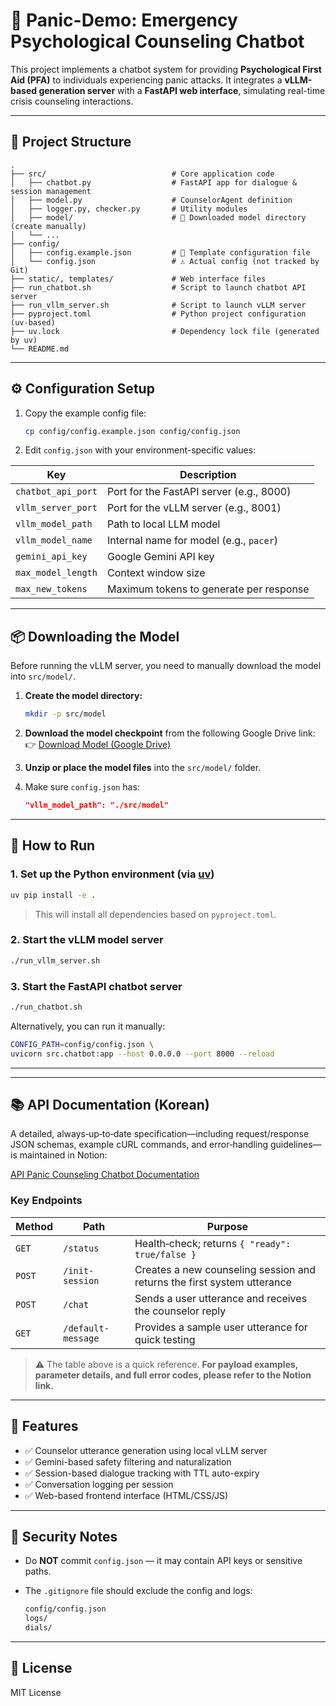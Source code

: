 # 🧀 Panic-Demo: Emergency Psychological Counseling Chatbot

This project implements a chatbot system for providing **Psychological First Aid (PFA)** to individuals experiencing panic attacks. It integrates a **vLLM-based generation server** with a **FastAPI web interface**, simulating real-time crisis counseling interactions.

---

## 📁 Project Structure

```
.
├── src/                            # Core application code
│   ├── chatbot.py                  # FastAPI app for dialogue & session management
│   ├── model.py                    # CounselorAgent definition
│   ├── logger.py, checker.py       # Utility modules
│   ├── model/                      # 🔻 Downloaded model directory (create manually)
│   └── ...
├── config/
│   ├── config.example.json         # 🔑 Template configuration file
│   └── config.json                 # ⚠️ Actual config (not tracked by Git)
├── static/, templates/             # Web interface files
├── run_chatbot.sh                  # Script to launch chatbot API server
├── run_vllm_server.sh              # Script to launch vLLM server
├── pyproject.toml                  # Python project configuration (uv-based)
├── uv.lock                         # Dependency lock file (generated by uv)
└── README.md
```

---

## ⚙️ Configuration Setup

1. Copy the example config file:

   ```bash
   cp config/config.example.json config/config.json
   ```

2. Edit `config.json` with your environment-specific values:

| Key                | Description                              |
| ------------------ | ---------------------------------------- |
| `chatbot_api_port` | Port for the FastAPI server (e.g., 8000) |
| `vllm_server_port` | Port for the vLLM server (e.g., 8001)    |
| `vllm_model_path`  | Path to local LLM model                  |
| `vllm_model_name`  | Internal name for model (e.g., `pacer`)  |
| `gemini_api_key`   | Google Gemini API key                    |
| `max_model_length` | Context window size                      |
| `max_new_tokens`   | Maximum tokens to generate per response  |

---

## 📦 Downloading the Model

Before running the vLLM server, you need to manually download the model into `src/model/`.

1. **Create the model directory:**

   ```bash
   mkdir -p src/model
   ```

2. **Download the model checkpoint** from the following Google Drive link:
   👉 [Download Model (Google Drive)](https://drive.google.com/drive/folders/1RHMkCdA1etSuOPz_6FcRn64s0FHpnzTD?usp=sharing)

3. **Unzip or place the model files** into the `src/model/` folder.

4. Make sure `config.json` has:

   ```json
   "vllm_model_path": "./src/model"
   ```

---

## 🚀 How to Run

### 1. Set up the Python environment (via [uv](https://github.com/astral-sh/uv))

```bash
uv pip install -e .
```

> This will install all dependencies based on `pyproject.toml`.

### 2. Start the vLLM model server

```bash
./run_vllm_server.sh
```

### 3. Start the FastAPI chatbot server

```bash
./run_chatbot.sh
```

Alternatively, you can run it manually:

```bash
CONFIG_PATH=config/config.json \
uvicorn src.chatbot:app --host 0.0.0.0 --port 8000 --reload
```

---

---

## 📚 API Documentation (Korean)

A detailed, always‑up‑to‑date specification—including request/response JSON schemas, example cURL commands, and error‑handling guidelines—is maintained in Notion:

[API Panic Counseling Chatbot Documentation](https://dolomite-beach-ce2.notion.site/API-Panic-Counseling-Chatbot-API-1c15483725bb809e9e79fbd1d0320f35)

### Key Endpoints

| Method | Path               | Purpose                                                                 |
| ------ | ------------------ | ----------------------------------------------------------------------- |
| `GET`  | `/status`          | Health‑check; returns `{ "ready": true/false }`                         |
| `POST` | `/init-session`    | Creates a new counseling session and returns the first system utterance |
| `POST` | `/chat`            | Sends a user utterance and receives the counselor reply                 |
| `GET`  | `/default-message` | Provides a sample user utterance for quick testing                      |

> ⚠️  The table above is a quick reference. **For payload examples, parameter details, and full error codes, please refer to the Notion link.**

---



## 🧪 Features

* ✅ Counselor utterance generation using local vLLM server
* ✅ Gemini-based safety filtering and naturalization
* ✅ Session-based dialogue tracking with TTL auto-expiry
* ✅ Conversation logging per session
* ✅ Web-based frontend interface (HTML/CSS/JS)

---

## 🔐 Security Notes

* Do **NOT** commit `config.json` — it may contain API keys or sensitive paths.
* The `.gitignore` file should exclude the config and logs:

  ```bash
  config/config.json
  logs/
  dials/
  ```

---

## 📄 License

MIT License

